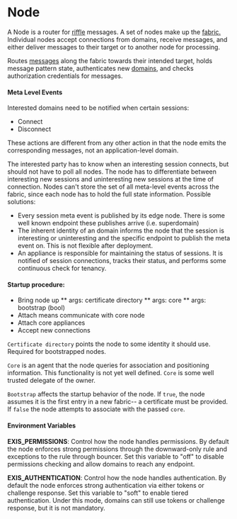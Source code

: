 # Node

A Node is a router for [riffle][Riffle] messages. A set of nodes make up the [fabric.][Fabric] Individual nodes accept connections from domains, receive messages, and either deliver messages to their target or to another node for processing. 

Routes [messages][Message] along the fabric towards their intended target, holds message pattern state, authenticates new [domains][domain], and checks authorization credentials for messages. 


#### Meta Level Events

Interested domains need to be notified when certain sessions:

* Connect
* Disconnect 

These actions are different from any other action in that the node emits the corresponding messages, not an application-level domain.

The interested party has to know when an interesting session connects, but should not have to poll all nodes. The node has to differentiate between interesting new sessions and uninteresting new sessions at the time of connection. Nodes can't store the set of all meta-level events across the fabric, since each node has to hold the full state information. Possible solutions:

* Every session meta event is published by its edge node. There is some well known endpoint these publishes arrive (i.e. superdomain)
* The inherent identity of an domain informs the node that the session is interesting or uninteresting and the specific endpoint to publish the meta event on. This is not flexible after deployment. 
* An appliance is responsible for maintaining the status of sessions. It is notified of session connections, tracks their status, and performs some continuous check for tenancy. 
 

#### Startup procedure:

* Bring node up
** args: certificate directory
** args: core 
** args: bootstrap (bool)
* Attach means communicate with core node
* Attach core appliances
* Accept new connections

`Certificate directory` points the node to some identity it should use. Required for bootstrapped nodes. 

`Core` is an agent that the node queries for association and positioning information. This functionality is not yet well defined. `Core` is some well trusted delegate of the owner. 

`Bootstrap` affects the startup behavior of the node. If `true`, the node assumes it is the first entry in a new fabric-- a certificate must be provided. If `false` the node attempts to associate with the passed `core`. 

#### Environment Variables

**EXIS_PERMISSIONS**: Control how the node handles permissions.  By default the node enforces strong permissions through the downward-only rule and exceptions to the rule through bouncer.  Set this variable to "off" to disable permissions checking and allow domains to reach any endpoint.

**EXIS_AUTHENTICATION**: Control how the node handles authentication.  By default the node enforces strong authentication via either tokens or challenge response.  Set this variable to "soft" to enable tiered authentication.  Under this mode, domains can still use tokens or challenge response, but it is not mandatory.

<!-- Reference for TOC -->

[message]:/pages/riffle/Message.md
[node]:/pages/fabric/Node.md
[fabric]:/pages/fabric/Fabric.md
[domain]:/pages/riffle/Domain.md
[action]:/pages/riffle/Agent.md
[endpoint]:/pages/riffle/Endpoint.md
[Riffle]:/pages/riffle/Riffle.md
